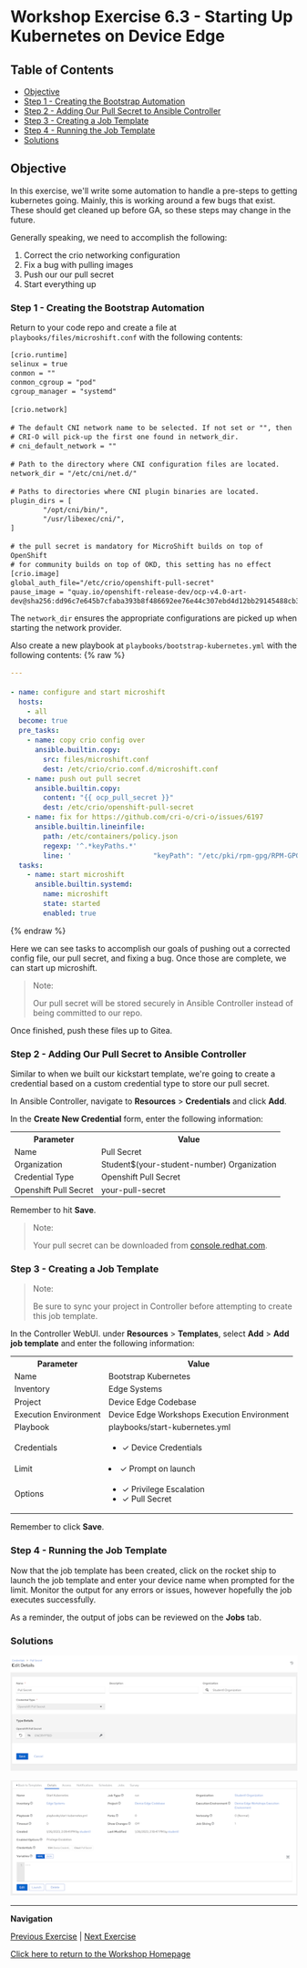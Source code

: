 # Workshop Exercise 6.3 - Starting Up Kubernetes on Device Edge

## Table of Contents

* [Objective](#objective)
* [Step 1 - Creating the Bootstrap Automation](#step-1---crafting-our-kubernetes-yaml)
* [Step 2 - Adding Our Pull Secret to Ansible Controller](#step-2---adding-our-pull-secret-to-ansible-controller)
* [Step 3 - Creating a Job Template](#step-3---creating-a-job-template)
* [Step 4 - Running the Job Template](#step-4---running-the-job-template)
* [Solutions](#solutions)

## Objective

In this exercise, we'll write some automation to handle a pre-steps to getting kubernetes going. Mainly, this is working around a few bugs that exist. These should get cleaned up before GA, so these steps may change in the future.

Generally speaking, we need to accomplish the following:
1. Correct the crio networking configuration
2. Fix a bug with pulling images
3. Push our our pull secret
4. Start everything up

### Step 1 - Creating the Bootstrap Automation

Return to your code repo and create a file at `playbooks/files/microshift.conf` with the following contents:
```
[crio.runtime]
selinux = true
conmon = ""
conmon_cgroup = "pod"
cgroup_manager = "systemd"

[crio.network]

# The default CNI network name to be selected. If not set or "", then
# CRI-O will pick-up the first one found in network_dir.
# cni_default_network = ""

# Path to the directory where CNI configuration files are located.
network_dir = "/etc/cni/net.d/"

# Paths to directories where CNI plugin binaries are located.
plugin_dirs = [
        "/opt/cni/bin/",
        "/usr/libexec/cni/",
]

# the pull secret is mandatory for MicroShift builds on top of OpenShift
# for community builds on top of OKD, this setting has no effect
[crio.image]
global_auth_file="/etc/crio/openshift-pull-secret"
pause_image = "quay.io/openshift-release-dev/ocp-v4.0-art-dev@sha256:dd96c7e645b7cfaba393b8f486692ee76e44c307ebd4d12bb29145488cb31448"
```

The `network_dir` ensures the appropriate configurations are picked up when starting the network provider.

Also create a new playbook at `playbooks/bootstrap-kubernetes.yml` with the following contents:
{% raw %}
```yaml
---

- name: configure and start microshift
  hosts:
    - all
  become: true
  pre_tasks:
    - name: copy crio config over
      ansible.builtin.copy:
        src: files/microshift.conf
        dest: /etc/crio/crio.conf.d/microshift.conf
    - name: push out pull secret
      ansible.builtin.copy:
        content: "{{ ocp_pull_secret }}"
        dest: /etc/crio/openshift-pull-secret
    - name: fix for https://github.com/cri-o/cri-o/issues/6197
      ansible.builtin.lineinfile:
        path: /etc/containers/policy.json
        regexp: '^.*keyPaths.*'
        line: '                    "keyPath": "/etc/pki/rpm-gpg/RPM-GPG-KEY-redhat-release"'
  tasks:
    - name: start microshift
      ansible.builtin.systemd:
        name: microshift
        state: started
        enabled: true
```
{% endraw %}

Here we can see tasks to accomplish our goals of pushing out a corrected config file, our pull secret, and fixing a bug. Once those are complete, we can start up microshift.

> Note:
>
> Our pull secret will be stored securely in Ansible Controller instead of being committed to our repo.

Once finished, push these files up to Gitea.

### Step 2 - Adding Our Pull Secret to Ansible Controller

Similar to when we built our kickstart template, we're going to create a credential based on a custom credential type to store our pull secret.

In Ansible Controller, navigate to **Resources** > **Credentials** and click **Add**.

In the **Create New Credential** form, enter the following information:
<table>
  <tr>
    <th>Parameter</th>
    <th>Value</th>
  </tr>
  <tr>
    <td>Name</td>
    <td>Pull Secret</td>
  </tr>
  <tr>
    <td>Organization</td>
    <td>Student$(your-student-number) Organization</td>
  </tr>
  <tr>
    <td>Credential Type</td>
    <td>Openshift Pull Secret</td>
  </tr>
  <tr>
    <td>Openshift Pull Secret</td>
    <td>your-pull-secret</td>
  </tr>
</table>

Remember to hit **Save**.

> Note:
>
> Your pull secret can be downloaded from [console.redhat.com](https://console.redhat.com/openshift/downloads).

### Step 3 - Creating a Job Template

> Note:
>
> Be sure to sync your project in Controller before attempting to create this job template.

In the Controller WebUI. under **Resources** > **Templates**, select **Add** > **Add job template** and enter the following information:

<table>
  <tr>
    <th>Parameter</th>
    <th>Value</th>
  </tr>
  <tr>
    <td>Name</td>
    <td>Bootstrap Kubernetes</td>
  </tr>
  <tr>
    <td>Inventory</td>
    <td>Edge Systems</td>
  </tr>
  <tr>
    <td>Project</td>
    <td>Device Edge Codebase</td>
  </tr>
  <tr>
    <td>Execution Environment</td>
    <td>Device Edge Workshops Execution Environment</td>
  </tr>
  <tr>
    <td>Playbook</td>
    <td>playbooks/start-kubernetes.yml</td>
  </tr>
  <tr>
    <td>Credentials</td>
    <td><ul><li>✓ Device Credentials</li></ul></td>
  </tr>
  <tr>
    <td>Limit</td>
    <td><li>✓ Prompt on launch</li></td>
  </tr>
   <tr>
    <td>Options</td>
    <td><ul><li>✓ Privilege Escalation</li><li>✓ Pull Secret</li></ul></td>
  </tr> 
</table>

Remember to click **Save**.

### Step 4 - Running the Job Template

Now that the job template has been created, click on the rocket ship to launch the job template and enter your device name when prompted for the limit. Monitor the output for any errors or issues, however hopefully the job executes successfully.

As a reminder, the output of jobs can be reviewed on the **Jobs** tab.


### Solutions

![Pull Secret Credential](../images/pull-secret-credential.png)

![Start Kubernetes Job Template](../images/start-kubernetes-job-template.png)

---
**Navigation**

[Previous Exercise](../0.1-upgrade-rhde) | [Next Exercise](../5.4-deploy-containerized-app)

[Click here to return to the Workshop Homepage](../README.md)